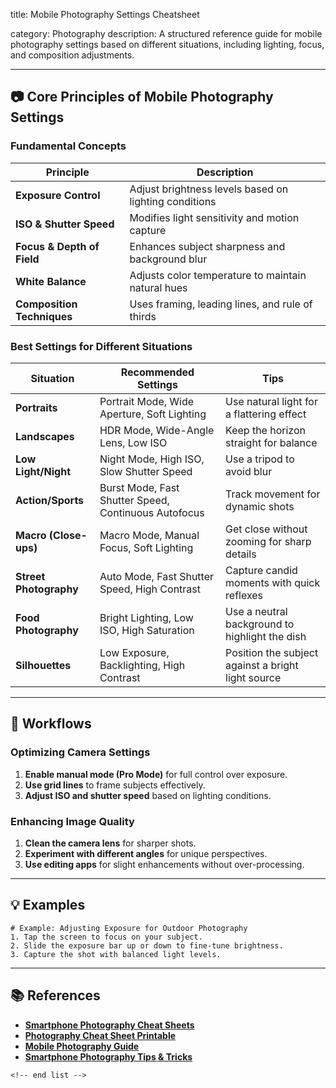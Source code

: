 title: Mobile Photography Settings Cheatsheet

category: Photography
description: A structured reference guide for mobile photography settings based on different situations, including lighting, focus, and composition adjustments.

---

## 📷 **Core Principles of Mobile Photography Settings**

### **Fundamental Concepts**

| Principle                        | Description                                           |
| -------------------------------- | ----------------------------------------------------- |
| **Exposure Control**       | Adjust brightness levels based on lighting conditions |
| **ISO & Shutter Speed**    | Modifies light sensitivity and motion capture         |
| **Focus & Depth of Field** | Enhances subject sharpness and background blur        |
| **White Balance**          | Adjusts color temperature to maintain natural hues    |
| **Composition Techniques** | Uses framing, leading lines, and rule of thirds       |

### **Best Settings for Different Situations**

| Situation                    | Recommended Settings                                 | Tips                                               |
| ---------------------------- | ---------------------------------------------------- | -------------------------------------------------- |
| **Portraits**          | Portrait Mode, Wide Aperture, Soft Lighting          | Use natural light for a flattering effect          |
| **Landscapes**         | HDR Mode, Wide-Angle Lens, Low ISO                   | Keep the horizon straight for balance              |
| **Low Light/Night**    | Night Mode, High ISO, Slow Shutter Speed             | Use a tripod to avoid blur                         |
| **Action/Sports**      | Burst Mode, Fast Shutter Speed, Continuous Autofocus | Track movement for dynamic shots                   |
| **Macro (Close-ups)**  | Macro Mode, Manual Focus, Soft Lighting              | Get close without zooming for sharp details        |
| **Street Photography** | Auto Mode, Fast Shutter Speed, High Contrast         | Capture candid moments with quick reflexes         |
| **Food Photography**   | Bright Lighting, Low ISO, High Saturation            | Use a neutral background to highlight the dish     |
| **Silhouettes**        | Low Exposure, Backlighting, High Contrast            | Position the subject against a bright light source |

---

## 🔄 **Workflows**

### **Optimizing Camera Settings**

1. **Enable manual mode (Pro Mode)** for full control over exposure.
2. **Use grid lines** to frame subjects effectively.
3. **Adjust ISO and shutter speed** based on lighting conditions.

### **Enhancing Image Quality**

1. **Clean the camera lens** for sharper shots.
2. **Experiment with different angles** for unique perspectives.
3. **Use editing apps** for slight enhancements without over-processing.

---

## 💡 **Examples**

```plaintext
# Example: Adjusting Exposure for Outdoor Photography
1. Tap the screen to focus on your subject.  
2. Slide the exposure bar up or down to fine-tune brightness.  
3. Capture the shot with balanced light levels.  
```

---

## 📚 **References**

- **[Smartphone Photography Cheat Sheets](https://expertphotography.com/smartphone-photography-cheat-sheets/)**
- **[Photography Cheat Sheet Printable](https://www.vrogue.co/post/photography-cheat-sheet-free-printable)**
- **[Mobile Photography Guide](https://www.digital-photography-school.com/mobile-phone-photography-beginner-tips/)**
- **[Smartphone Photography Tips &amp; Tricks](https://www.photographyblog.com/articles/smartphone_photography_tips)**

```
<!-- end list -->
```
